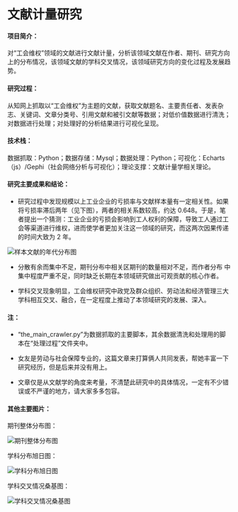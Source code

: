 # 文献计量研究

#### 项目简介：

对“工会维权”领域的文献进行文献计量，分析该领域文献在作者、期刊、研究方向上的分布情况，该领域文献的学科交叉情况，该领域研究方向的变化过程及发展趋势。

#### 研究过程：

从知网上抓取以“工会维权”为主题的文献，获取文献题名、主要责任者、发表杂志、关键词、文章分类号、引用文献和被引文献等数据；对低价值数据进行清洗；对数据进行处理；对处理好的分析结果进行可视化呈现。

#### 技术栈：

数据抓取：Python；数据存储：Mysql；数据处理：Python；可视化：Echarts（js）/Gephi（社会网络分析与可视化）；理论支撑：文献计量学相关理论。

#### 研究主要成果和结论：

* 研究过程中发现规模以上工业企业的亏损率与文献样本量有一定相关性。如果将亏损率滞后两年（见下图），两者的相关系数较高，约达 0.648。于是，笔者提出一个猜测：工业企业的亏损会影响到工人权利的保障，导致工人通过工会等渠道进行维权，进而使学者更加关注这一领域的研究，而这两次因果传递的时间大致为 2 年。

![样本文献的年代分布图](https://github.com/CnDouglasYoung/Bibliometrics_research/blob/master/%E5%9B%BE%E8%A1%A8/%E6%A0%B7%E6%9C%AC%E6%96%87%E7%8C%AE%E7%9A%84%E5%B9%B4%E4%BB%A3%E5%88%86%E5%B8%83%E5%9B%BE.PNG?raw=true)

* 分散有余而集中不足，期刊分布中相关区期刊的数量相对不足，而作者分布
中集中程度严重不足，同时缺乏长期在本领域研究做出可观贡献的核心作者。

* 学科交叉现象明显，工会维权研究中政党及群众组织、劳动法和经济管理三大
学科相互交叉、融合，在一定程度上推动了本领域研究的发展、深入。

#### 注：

* “the_main_crawler.py”为数据抓取的主要脚本，其余数据清洗和处理用的脚本在“处理过程”文件夹中。

* 女友是劳动与社会保障专业的，这篇文章来打算俩人共同发表，帮她丰富一下研究经历，但是后来并没有用上。

* 文章仅是从文献学的角度来考量，不清楚此研究中的具体情况，一定有不少错误或不严谨的地方，请大家多多包容。

#### 其他主要图片：

期刊整体分布图：

![期刊整体分布图](https://github.com/CnDouglasYoung/Bibliometrics_research/blob/master/%E5%9B%BE%E8%A1%A8/%E6%9C%9F%E5%88%8A%E6%95%B4%E4%BD%93%E5%88%86%E5%B8%83.png?raw=true)

学科分布旭日图：

![学科分布旭日图](https://github.com/CnDouglasYoung/Bibliometrics_research/blob/master/%E5%9B%BE%E8%A1%A8/%E5%AD%A6%E7%A7%91%E5%88%86%E5%B8%83_2.png?raw=true)

学科交叉情况桑基图：

![学科交叉情况桑基图](https://github.com/CnDouglasYoung/Bibliometrics_research/blob/master/%E5%9B%BE%E8%A1%A8/%E5%AD%A6%E7%A7%91%E4%BA%A4%E5%8F%89%E6%83%85%E5%86%B5%E6%A1%91%E5%9F%BA%E5%9B%BE.png?raw=true)
